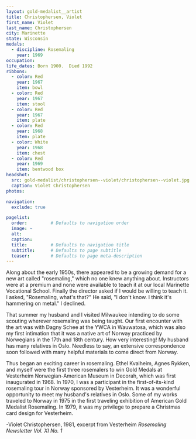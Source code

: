 ```yaml
---
layout: gold-medalist__artist
title: Christophersen, Violet
first_name: Violet
last_name: Christophersen
city: Marinette
state: Wisconsin
medals: 
  - discipline: Rosemaling
    year: 1969
occupation:
life_dates: Born 1900.  Died 1992
ribbons:
  - color: Red
    year: 1967
    item: bowl
  - color: Red
    year: 1967
    item: stool
  - color: Red
    year: 1967
    item: plate
  - color: Red
    year: 1968
    item: plate
  - color: White
    year: 1968
    item: chest
  - color: Red
    year: 1969
    item: bentwood box
headshot:
  src: gold-medalist/christophersen--violet/christophersen--violet.jpg
  caption: Violet Christophersen 
photos:

navigation:
  exclude: true

pagelist:
  order:         # Defaults to navigation order  
  image: ~
  alt:
  caption:
  title:         # Defaults to navigation title
  subtitle:      # Defaults to page subtitle
  teaser:        # Defaults to page meta-description  
---
```

Along about the early 1950s, there appeared to be a growing demand for a new art called "rosemaling," which no one knew anything about. Instructors were at a premium and none were available to teach it at our local Marinette Vocational School. Finally the director asked if I would be willing to teach it. I asked, "Rosemaling, what's that?" He said, "I don't know. I think it's hammering on metal." I declined.

That summer my husband and I visited Milwaukee intending to do some scouting wherever rosemaling was being taught. Our first encounter with the art was with Dagny Schee at the YWCA in Wauwatosa, which was also my first intimation that it was a native art of Norway practiced by Norwegians in the 17th and 18th century. How very interesting! My husband has many relatives in Oslo. Needless to say, an extensive correspondence soon followed with many helpful materials to come direct from Norway.

Thus began an exciting career in rosemaling. Ethel Kvalheim, Agnes Rykken, and myself were the first three rosemalers to win Gold Medals at Vesterheim Norwegian-American Museum in Decorah, which was first inaugurated in 1968. In 1970, I was a participant in the first-of-its-kind rosemaling tour in Norway sponsored by Vesterheim. It was a wonderful opportunity to meet my husband's relatives in Oslo. Some of my works traveled to Norway in 1975 in the first traveling exhibition of American Gold Medalist Rosemaling. In 1979, it was my privilege to prepare a Christmas card design for Vesterheim.

-Violet Christophersen, 1981, excerpt from Vesterheim _Rosemaling Newsletter Vol. XI No. 1_

